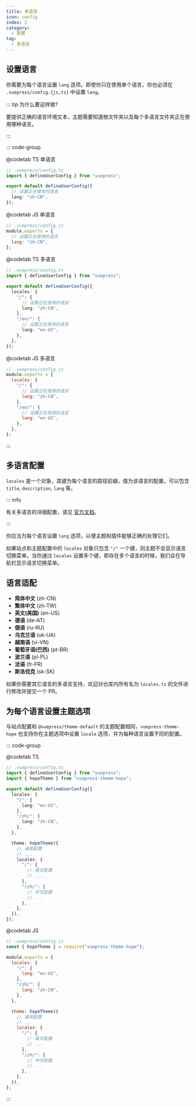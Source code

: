 ```yaml
---
title: 多语言
icon: config
index: 2
category:
  - 配置
tag:
  - 多语言
---
```


## 设置语言 <Badge text="重要" type="danger" />

你需要为每个语言设置 `lang` 选项。即使你只在使用单个语言，你也必须在 `.vuepress/config.{js,ts}` 中设置 `lang`。

::: tip 为什么要这样做?

要提供正确的语言环境文本，主题需要知道根文件夹以及每个多语言文件夹正在使用哪种语言。

:::

::: code-group

@codetab TS 单语言

```ts
// .vuepress/config.ts
import { defineUserConfig } from "vuepress";

export default defineUserConfig({
  // 设置正在使用的语言
  lang: "zh-CN",
});
```

@codetab JS 单语言

```js
// .vuepress/config.js
module.exports = {
  // 设置正在使用的语言
  lang: "zh-CN",
};
```

@codetab TS 多语言

```ts
// .vuepress/config.ts
import { defineUserConfig } from "vuepress";

export default defineUserConfig({
  locales: {
    "/": {
      // 设置正在使用的语言
      lang: "zh-CN",
    },
    "/en/": {
      // 设置正在使用的语言
      lang: "en-US",
    },
  },
});
```

@codetab JS 多语言

```js
// .vuepress/config.js
module.exports = {
  locales: {
    "/": {
      // 设置正在使用的语言
      lang: "zh-CN",
    },
    "/en/": {
      // 设置正在使用的语言
      lang: "en-US",
    },
  },
};
```

:::

## 多语言配置

`locales` 是一个对象，其键为每个语言的路径前缀，值为该语言的配置，可以包含 `title`, `description`, `lang` 等。

::: info

有关多语言的详细配置，请见 [官方文档](https://v2.vuepress.vuejs.org/zh/guide/i18n.html)。

:::

你应当为每个语言设置 `lang` 选项，以便主题和插件能够正确的处理它们。

如果站点和主题配置中的 `locales` 对象只包含 `"/"` 一个键，则主题不会显示语言切换菜单。当你通过 `locales` 设置多个键，即存在多个语言的时候，我们会在导航栏显示语言切换菜单。

## 语言适配

- **简体中文** (zh-CN)
- **繁体中文** (zh-TW)
- **英文(美国)** (en-US)
- **德语** (de-AT)
- **俄语** (ru-RU)
- **乌克兰语** (uk-UA)
- **越南语** (vi-VN)
- **葡萄牙语(巴西)** (pt-BR)
- **波兰语** (pl-PL)
- **法语** (fr-FR)
- **斯洛伐克** (sk-SK)

如果你需要其它语言的多语言支持，欢迎对仓库内所有名为 `locales.ts` 的文件进行修改并提交一个 PR。

## 为每个语言设置主题选项

与站点配置和 `@vuepress/theme-default` 的主题配置相同，`vuepress-theme-hope` 也支持你在主题选项中设置 `locale` 选项，并为每种语言设置不同的配置。

::: code-group

@codetab TS

```ts
// .vuepress/config.ts
import { defineUserConfig } from "vuepress";
import { hopeTheme } from "vuepress-theme-hope";

export default defineUserConfig({
  locales: {
    "/": {
      lang: "en-US",
    },
    "/zh/": {
      lang: "zh-CN",
    },
  },

  theme: hopeTheme({
    // 通用配置
    // ...
    locales: {
      "/": {
        // 英文配置
        // ...
      },
      "/zh/": {
        // 中文配置
        // ...
      },
    },
  }),
});
```

@codetab JS

```js
// .vuepress/config.js
const { hopeTheme } = require("vuepress-theme-hope");

module.exports = {
  locales: {
    "/": {
      lang: "en-US",
    },
    "/zh/": {
      lang: "zh-CN",
    },
  },

  theme: hopeTheme({
    // 通用配置
    // ...
    locales: {
      "/": {
        // 英文配置
        // ...
      },
      "/zh/": {
        // 中文配置
        // ...
      },
    },
  }),
};
```

:::
